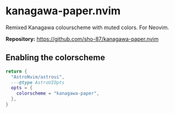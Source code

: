 # kanagawa-paper.nvim

Remixed Kanagawa colourscheme with muted colors. For Neovim.

**Repository:** <https://github.com/sho-87/kanagawa-paper.nvim>

## Enabling the colorscheme

```lua
return {
  "AstroNvim/astroui",
  ---@type AstroUIOpts
  opts = {
    colorscheme = "kanagawa-paper",
  },
}
```
